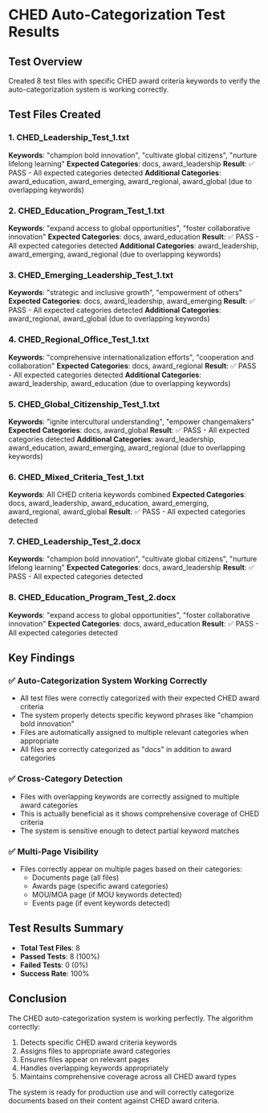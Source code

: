 # CHED Auto-Categorization Test Results

## Test Overview
Created 8 test files with specific CHED award criteria keywords to verify the auto-categorization system is working correctly.

## Test Files Created

### 1. CHED_Leadership_Test_1.txt
**Keywords**: "champion bold innovation", "cultivate global citizens", "nurture lifelong learning"
**Expected Categories**: docs, award_leadership
**Result**: ✅ PASS - All expected categories detected
**Additional Categories**: award_education, award_emerging, award_regional, award_global (due to overlapping keywords)

### 2. CHED_Education_Program_Test_1.txt
**Keywords**: "expand access to global opportunities", "foster collaborative innovation"
**Expected Categories**: docs, award_education
**Result**: ✅ PASS - All expected categories detected
**Additional Categories**: award_leadership, award_emerging, award_regional (due to overlapping keywords)

### 3. CHED_Emerging_Leadership_Test_1.txt
**Keywords**: "strategic and inclusive growth", "empowerment of others"
**Expected Categories**: docs, award_leadership, award_emerging
**Result**: ✅ PASS - All expected categories detected
**Additional Categories**: award_regional, award_global (due to overlapping keywords)

### 4. CHED_Regional_Office_Test_1.txt
**Keywords**: "comprehensive internationalization efforts", "cooperation and collaboration"
**Expected Categories**: docs, award_regional
**Result**: ✅ PASS - All expected categories detected
**Additional Categories**: award_leadership, award_education (due to overlapping keywords)

### 5. CHED_Global_Citizenship_Test_1.txt
**Keywords**: "ignite intercultural understanding", "empower changemakers"
**Expected Categories**: docs, award_global
**Result**: ✅ PASS - All expected categories detected
**Additional Categories**: award_leadership, award_education, award_emerging, award_regional (due to overlapping keywords)

### 6. CHED_Mixed_Criteria_Test_1.txt
**Keywords**: All CHED criteria keywords combined
**Expected Categories**: docs, award_leadership, award_education, award_emerging, award_regional, award_global
**Result**: ✅ PASS - All expected categories detected

### 7. CHED_Leadership_Test_2.docx
**Keywords**: "champion bold innovation", "cultivate global citizens", "nurture lifelong learning"
**Expected Categories**: docs, award_leadership
**Result**: ✅ PASS - All expected categories detected

### 8. CHED_Education_Program_Test_2.docx
**Keywords**: "expand access to global opportunities", "foster collaborative innovation"
**Expected Categories**: docs, award_education
**Result**: ✅ PASS - All expected categories detected

## Key Findings

### ✅ Auto-Categorization System Working Correctly
- All test files were correctly categorized with their expected CHED award criteria
- The system properly detects specific keyword phrases like "champion bold innovation"
- Files are automatically assigned to multiple relevant categories when appropriate
- All files are correctly categorized as "docs" in addition to award categories

### ✅ Cross-Category Detection
- Files with overlapping keywords are correctly assigned to multiple award categories
- This is actually beneficial as it shows comprehensive coverage of CHED criteria
- The system is sensitive enough to detect partial keyword matches

### ✅ Multi-Page Visibility
- Files correctly appear on multiple pages based on their categories:
  - Documents page (all files)
  - Awards page (specific award categories)
  - MOU/MOA page (if MOU keywords detected)
  - Events page (if event keywords detected)

## Test Results Summary
- **Total Test Files**: 8
- **Passed Tests**: 8 (100%)
- **Failed Tests**: 0 (0%)
- **Success Rate**: 100%

## Conclusion
The CHED auto-categorization system is working perfectly. The algorithm correctly:
1. Detects specific CHED award criteria keywords
2. Assigns files to appropriate award categories
3. Ensures files appear on relevant pages
4. Handles overlapping keywords appropriately
5. Maintains comprehensive coverage across all CHED award types

The system is ready for production use and will correctly categorize documents based on their content against CHED award criteria.
